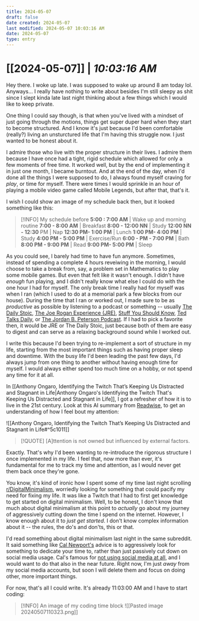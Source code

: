 ```yaml
---
title: 2024-05-07
draft: false
date created: 2024-05-07
last modified: 2024-05-07 10:03:16 AM
date: 2024-05-07
type: entry
---
```


# **[[2024-05-07]]** | *10:03:16 AM*

Hey there. I woke up late. I was supposed to wake up around 8 am today lol. Anyways... I really have nothing to write about besides I'm still sleepy as shit since I slept kinda late last night thinking about a few things which I would like to keep private.

One thing I could say though, is that when you've lived with a mindset of just going through the motions, things get super duper hard when they start to become structured. And I know it's just because I'd been comfortable (really?) living an unsturctured life that I'm having this struggle now. I just wanted to be honest about it.

I admire those who live with the proper structure in their lives. I admire them because I have once had a tight, rigid schedule which allowed for only a few moments of free time. It worked well, but by the end of implementing it in just one month, I became burntout. And at the end of the day, when I'd done all the things I were supposed to do, I always found myself craving for *play*, or time for myself. There were times I would sprinkle in an hour of playing a mobile video game called Mobile Legends, but after that, that's it.

I wish I could show an image of my schedule back then, but it looked something like this:

>[!INFO] My schedule before
>**5:00 : 7:00 AM** | Wake up and morning routine
>**7:00 - 8:00 AM** | Breakfast
>**8:00 - 12:00 NN** | Study
>**12:00 NN - 12:30** PM | Nap
>**12:30 PM- 1:00 PM** | Lunch
>**1:00 PM- 4:00 PM** | Study
>**4:00 PM - 5:00 PM** | Exercise/Run
>**6:00 - PM - 7:00 PM** | Bath
>**8:00 PM - 9:00 PM** | Read
>**9:00 PM- 5:00 PM** | Sleep
>

As you could see, I barely had time to have fun anymore. Sometimes, instead of spending a complete 4 hours reveiwing in the morning, I would choose to take a break from, say, a problem set in Mathematics to play some mobile games. But even that felt like it wasn't enough. I didn't have *enough* fun playing, and I didn't really know what else I could do with the one hour I had for myself. The only break time I really had for myself was when I ran (which I used to do at a memorial park a few blocks from our house). During the time that I ran or worked out, I made sure to be as *productive* as possible by listening to a podcast or something -- usually [The Daily Stoic](https://dailystoic.com/podcast/),  [The Joe Rogan Experience (JRE)](https://open.spotify.com/show/4rOoJ6Egrf8K2IrywzwOMk), [Stuff You Should Know](https://open.spotify.com/show/0ofXAdFIQQRsCYj9754UFx), [Ted Talks Daily](https://open.spotify.com/show/1VXcH8QHkjRcTCEd88U3ti?si=735ce876e0824b3d), or [The Jordan B. Peterson Podcast](https://open.spotify.com/show/1Zw2DKjelPnuEYpydFlhgN?si=6478a1602ad14781). If I had to pick a favorite then, it would be JRE or The Daily Stoic, just because both of them are easy to digest and can serve as a relaxing background sound while I worked out.

I write this because I'd been trying to re-implement a sort of structure in my life, starting from the most important things such as having proper sleep and downtime. With the busy life I'd been leading the past few days, I'd always jump from one thing to another without having enough time for myself. I would always either spend too much time on a hobby, or not spend any time for it at all.

In [[Anthony Ongaro, Identifying the Twitch That’s Keeping Us Distracted and Stagnant in Life|Anthony Ongaro's Identifying the Twitch That's Keeping Us Distracted and Stagnant in Life]], I got a refresher of how it is to live in the 21st century. Look at this AI summary from [Readwise](https://readwise.io/i/ian161), to get an understanding of how I feel bout my attention:

![[Anthony Ongaro, Identifying the Twitch That’s Keeping Us Distracted and Stagnant in Life#^5c1011]]

>[!QUOTE] [A]ttention is not owned but influenced by external factors.

Exactly. That's why I'd been wanting to re-introduce the rigorous structure I once implemented in my life. I feel that, now more than ever, it's fundamental for me to track my time and attention, as I would never get them back once they're gone.

You know, it's kind of ironic how I spent some of my time last night scrolling [r/DigitalMinimalism](https://www.reddit.com/r/digitalminimalism/), worriedly looking for something that could pacify my need for fixing my life. It was like a Twitch that I had to first get knowledge to get started on digital minimalism. Well, to be honest, I don't know that much about digital minimalism at this point to *actually* go about my journey of aggressively cutting down the time I spend on the internet. However, I know enough about it to *just get started*. I don't know complex information about it -- the rules, the do's and don'ts, this or that.

I'd read something about digital minimalism last night in the same subreddit. It said something like [Cal Newport's](https://calnewport.com) advice is to aggressively look for something to dedicate your time to, rather than just passively cut down on social media usage. Cal's famous for [not using social media at all](https://youtu.be/m6AF_aFuD8w), and I would want to do that also in the near future. Right now, I'm just *away* from my social media accounts, but soon I will delete them and focus on doing other, more important things.

For now, that's all I could write. It's already 11:03:00 AM and I have to start coding:

>[!INFO] An image of my coding time block
> ![[Pasted image 20240507110323.png]]

